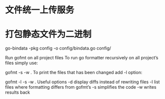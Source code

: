 # 文件统一上传服务

# 打包静态文件为二进制
go-bindata  -pkg config -o config/bindata.go config/


Run gofmt on all project files
To run go formatter recursively on all project’s files simply use:

gofmt -s -w .
To print the files that has been changed add -l option:

gofmt -l -s -w .
Useful options
-d display diffs instead of rewriting files
-l list files where formatting differs from gofmt’s
-s simplifies the code
-w writes results back
